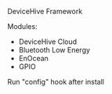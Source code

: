 DeviceHive Framework

Modules:
 - DeviceHive Cloud
 - Bluetooth Low Energy
 - EnOcean
 - GPIO

Run "config" hook after install